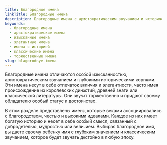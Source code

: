```yaml
---
title: Благородные имена
linkTitle: Благородные имена
description: Благородные имена с аристократическим звучанием и историческим происхождением. Выберите изысканное имя с глубоким смыслом и элегантным характером.
keywords:
  - благородные имена
  - аристократические имена
  - изысканные имена
  - элегантные имена
  - имена с историей
  - классические имена
  - торжественные имена
slug: blagorodnye-imena
---
```


Благородные имена отличаются особой изысканностью, аристократическим звучанием и глубокими историческими корнями. Эти имена несут в себе отпечаток величия и элегантности, часто имея происхождение из королевских династий, древней знати или классической литературы. Они звучат торжественно и придают своему обладателю особый статус и достоинство.

В этом разделе представлены имена, которые веками ассоциировались с благородством, честью и высокими идеалами. Каждое из них имеет богатую историю и несет в себе особый смысл, связанный с добродетелью, мудростью или величием. Выбирая благородное имя, вы даете своему ребенку имя с глубоким значением и классическим звучанием, которое будет звучать достойно в любую эпоху.
